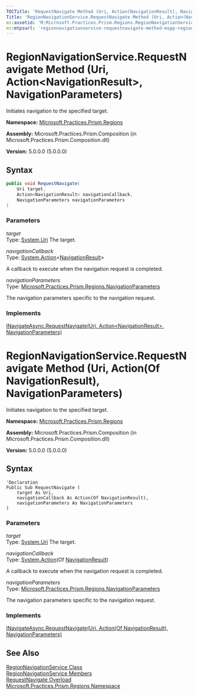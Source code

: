 ```yaml
---
TOCTitle: 'RequestNavigate Method (Uri, Action(NavigationResult), NavigationParameters)'
Title: 'RegionNavigationService.RequestNavigate Method (Uri, Action(NavigationResult), NavigationParameters) (Microsoft.Practices.Prism.Regions)'
ms:assetid: 'M:Microsoft.Practices.Prism.Regions.RegionNavigationService.RequestNavigate(System.Uri,System.Action{Microsoft.Practices.Prism.Regions.NavigationResult},Microsoft.Practices.Prism.Regions.NavigationParameters)'
ms:mtpsurl: 'regionnavigationservice-requestnavigate-method-mspp-regions.md'
---
```


# RegionNavigationService.RequestNavigate Method (Uri, Action&lt;NavigationResult&gt;, NavigationParameters)

Initiates navigation to the specified target.

**Namespace:** [Microsoft.Practices.Prism.Regions](/patterns-practices/reference/mspp-regions-namespace)

**Assembly:** Microsoft.Practices.Prism.Composition (in Microsoft.Practices.Prism.Composition.dll)

**Version:** 5.0.0.0 (5.0.0.0)

## Syntax

```C#
public void RequestNavigate(
	Uri target,
	Action<NavigationResult> navigationCallback,
	NavigationParameters navigationParameters
)
```

### Parameters

*target*  
Type: [System.Uri](http://msdn.microsoft.com/en-us/library/txt7706a)
The target.

*navigationCallback*  
Type: [System.Action](http://msdn.microsoft.com/en-us/library/018hxwa8)&lt;[NavigationResult](/patterns-practices/reference/navigationresult-class-mspp-regions)&gt;

A callback to execute when the navigation request is completed.

*navigationParameters*  
Type: [Microsoft.Practices.Prism.Regions.NavigationParameters](/patterns-practices/reference/navigationparameters-class-mspp-regions)

The navigation parameters specific to the navigation request.

### Implements

[INavigateAsync.RequestNavigate(Uri, Action&lt;NavigationResult&gt;, NavigationParameters)](/patterns-practices/reference/inavigateasync-requestnavigate-method-uri-action-navigationresult-navigationparameters-mspp-regions)


# RegionNavigationService.RequestNavigate Method (Uri, Action(Of NavigationResult), NavigationParameters)

Initiates navigation to the specified target.

**Namespace:** [Microsoft.Practices.Prism.Regions](/patterns-practices/reference/mspp-regions-namespace)

**Assembly:** Microsoft.Practices.Prism.Composition (in Microsoft.Practices.Prism.Composition.dll)

**Version:** 5.0.0.0 (5.0.0.0)

## Syntax

```VB
'Declaration
Public Sub RequestNavigate ( 
	target As Uri,
	navigationCallback As Action(Of NavigationResult),
	navigationParameters As NavigationParameters
)
```

### Parameters

*target*  
Type: [System.Uri](http://msdn.microsoft.com/en-us/library/txt7706a)
The target.

*navigationCallback*  
Type: [System.Action](http://msdn.microsoft.com/en-us/library/018hxwa8)(Of [NavigationResult](/patterns-practices/reference/navigationresult-class-mspp-regions))

A callback to execute when the navigation request is completed.

*navigationParameters*  
Type: [Microsoft.Practices.Prism.Regions.NavigationParameters](/patterns-practices/reference/navigationparameters-class-mspp-regions)

The navigation parameters specific to the navigation request.

### Implements

[INavigateAsync.RequestNavigate(Uri, Action(Of NavigationResult), NavigationParameters)](/patterns-practices/reference/inavigateasync-requestnavigate-method-uri-action-navigationresult-navigationparameters-mspp-regions)

## See Also

[RegionNavigationService Class](/patterns-practices/reference/regionnavigationservice-class-mspp-regions)<br/>
[RegionNavigationService Members](/patterns-practices/reference/regionnavigationservice-members-mspp-regions)<br/>
[RequestNavigate Overload](/patterns-practices/reference/regionnavigationservice-requestnavigate-method-mspp-regions)<br/>
[Microsoft.Practices.Prism.Regions Namespace](/patterns-practices/reference/mspp-regions-namespace)